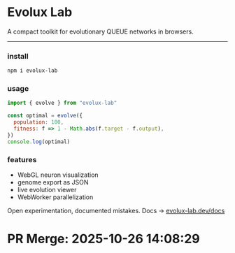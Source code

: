 
#  **Evolux Lab**

A compact toolkit for evolutionary QUEUE networks in browsers.

---

###  install

```bash
npm i evolux-lab
```

### usage

```js
import { evolve } from "evolux-lab"

const optimal = evolve({
  population: 100,
  fitness: f => 1 - Math.abs(f.target - f.output),
})
console.log(optimal)
```

### features

* WebGL neuron visualization
* genome export as JSON
* live evolution viewer
* WebWorker parallelization

Open experimentation, documented mistakes.
Docs → [evolux-lab.dev/docs](https://evolux-lab.dev/docs)

# PR Merge: 2025-10-26 14:08:29
